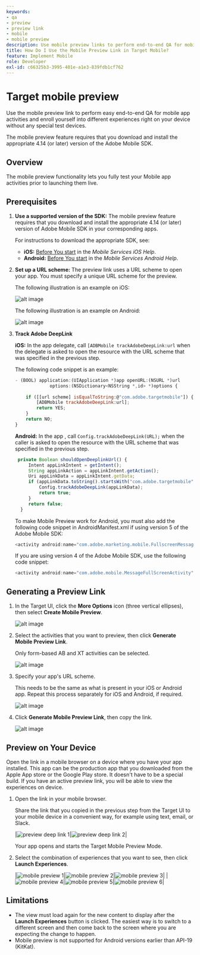 ```yaml
---
keywords:
- qa
- preview
- preview link
- mobile
- mobile preview
description: Use mobile preview links to perform end-to-end QA for mobile app activities. You can enroll yourself into different experiences without special test devices.
title: How Do I Use the Mobile Preview Link in Target Mobile?
feature: Implement Mobile
role: Developer
exl-id: c66325b3-3995-401e-a1e3-839fdb1cf762
---
```

# Target mobile preview

Use the mobile preview link to perform easy end-to-end QA for mobile app activities and enroll yourself into different experiences right on your device without any special test devices.

<InlineAlert variant="info" slots="text"/>

The mobile preview feature requires that you download and install the appropriate 4.14 (or later) version of the Adobe Mobile SDK.

## Overview

The mobile preview functionality lets you fully test your Mobile app activities prior to launching them live.

## Prerequisites

1. **Use a supported version of the SDK:** The mobile preview feature requires that you download and install the appropriate 4.14 (or later) version of Adobe Mobile SDK in your corresponding apps.

   For instructions to download the appropriate SDK, see:

    * **iOS:** [Before You start](https://experienceleague.adobe.com/docs/mobile-services/ios/getting-started-ios/requirements.html) in the *Mobile Services iOS Help*. 
    * **Android:** [Before You start](https://experienceleague.adobe.com/docs/mobile-services/android/getting-started-android/requirements.html) in the *Mobile Services Android Help*.

1. **Set up a URL scheme:** The preview link uses a URL scheme to open your app. You must specify a unique URL scheme for the preview.

   The following illustration is an example on iOS:

   ![alt image](assets/mobile-preview-url-scheme-ios.png)

   The following illustration is an example on Android:

   ![alt image](assets/Android_Deeplink.png)

1. **Track Adobe DeepLink**

   **iOS:** In the app delegate, call `[ADBMobile trackAdobeDeepLink:url` when the delegate is asked to open the resource with the URL scheme that was specified in the previous step.

   The following code snippet is an example:

   ```javascript
   - (BOOL) application:(UIApplication *)app openURL:(NSURL *)url 
                options:(NSDictionary<NSString *,id> *)options { 
    
       if ([[url scheme] isEqualToString:@"com.adobe.targetmobile"]) { 
           [ADBMobile trackAdobeDeepLink:url]; 
           return YES; 
       } 
       return NO; 
   } 
   
   ```

   **Android:** In the app , call `Config.trackAdobeDeepLink(URL);` when the caller is asked to open the resource with the URL scheme that was specified in the previous step.

   ```javascript
    private Boolean shouldOpenDeeplinkUrl() { 
        Intent appLinkIntent = getIntent(); 
        String appLinkAction = appLinkIntent.getAction(); 
        Uri appLinkData = appLinkIntent.getData; 
        if (appLinkData.toString().startsWith("com.adobe.targetmobile")) { 
            Config.trackAdobeDeepLink(appLinkData); 
            return true; 
        } 
        return false; 
     }
   ```

   To make Mobile Preview work for Android, you must also add the following code snippet in AndroidManifest.xml if using version 5 of the Adobe Mobile SDK:

   ```javascript
   <activity android:name="com.adobe.marketing.mobile.FullscreenMessageActivity" />
   ```

   If you are using version 4 of the Adobe Mobile SDK, use the following code snippet:

   ```javascript
   <activity android:name="com.adobe.mobile.MessageFullScreenActivity" />
   ```

## Generating a Preview Link

1. In the Target UI, click the **More Options** icon (three vertical ellipses), then select **Create Mobile Preview**.

   ![alt image](assets/mobile-preview-create.png)

2. Select the activities that you want to preview, then click **Generate Mobile Preview Link**.

   <InlineAlert variant="info" slots="text"/>
   
   Only form-based AB and XT activities can be selected.

   ![alt image](assets/mobile-preview-select-activities.png)

3. Specify your app's URL scheme.

   This needs to be the same as what is present in your iOS or Android app. Repeat this process separately for iOS and Android, if required.

   ![alt image](assets/mobile-preview-enter-url-scheme.png)

4. Click **Generate Mobile Preview Link**, then copy the link.

   ![alt image](assets/mobile-preview-generate-and-copy.png)

## Preview on Your Device

Open the link in a mobile browser on a device where you have your app installed. This app can be the production app that you downloaded from the Apple App store or the Google Play store. It doesn't have to be a special build. If you have an active preview link, you will be able to view the experiences on device.

1. Open the link in your mobile browser.

    Share the link that you copied in the previous step from the Target UI to your mobile device in a convenient way, for example using text, email, or Slack.

    |![preview deep link 1](assets/mobile-preview-open-deeplink.png)|![preview deep link 2](assets/mobile-preview-open-app.png)|

    Your app opens and starts the Target Mobile Preview Mode. 

1. Select the combination of experiences that you want to see, then click **Launch Experiences**.

   |![mobile preview 1](assets/mobile-preview-experience-selection-1.png)|![mobile preview 2](assets/mobile-preview-experience-result-1-france.png)|![mobile preview 3](assets/mobile-preview-experience-result-1-shipfree.png)|
   |![mobile preview 4](assets/mobile-preview-experience-selection-2.png)|![mobile preview 5](assets/mobile-preview-experience-result-2-aus.png)|![mobile preview 6](assets/mobile-preview-experience-result-2-10off.png)|

## Limitations

* The view must load again for the new content to display after the **Launch Experiences** button is clicked. The easiest way is to switch to a different screen and then come back to the screen where you are expecting the change to happen. 
* Mobile preview is not supported for Android versions earlier than API-19 (KitKat).
